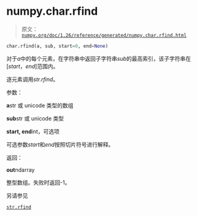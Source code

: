 # numpy.char.rfind

> 原文：[`numpy.org/doc/1.26/reference/generated/numpy.char.rfind.html`](https://numpy.org/doc/1.26/reference/generated/numpy.char.rfind.html)

```py
char.rfind(a, sub, start=0, end=None)
```

对于*a*中的每个元素，在字符串中返回子字符串*sub*的最高索引，该子字符串在[*start*，*end*]范围内。

逐元素调用*str.rfind*。

参数：

**a**str 或 unicode 类型的数组

**sub**str 或 unicode 类型

**start, end**int，可选项

可选参数*start*和*end*按照切片符号进行解释。

返回：

**out**ndarray

整型数组。失败时返回-1。

另请参见

[`str.rfind`](https://docs.python.org/3/library/stdtypes.html#str.rfind "(在 Python v3.11 中)")
